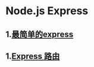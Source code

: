 # Node.js Express

## 1.[最简单的express](../tryNode/express/firstExpress.js)
## 1.[Express 路由](../tryNode/express/router.js)

